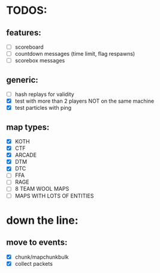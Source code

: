 # TODOS:

## features:
- [ ] scoreboard
- [ ] countdown messages (time limit, flag respawns)
- [ ] scorebox messages
## generic:
- [ ] hash replays for validity
- [x] test with more than 2 players NOT on the same machine
- [x] test particles with ping

## map types:
- [x] KOTH
- [x] CTF
- [x] ARCADE
- [x] DTM
- [x] DTC
- [ ] FFA
- [ ] RAGE
- [ ] 8 TEAM WOOL MAPS
- [ ] MAPS WITH LOTS OF ENTITIES

# down the line:

## move to events:
- [x] chunk/mapchunkbulk
- [x] collect packets